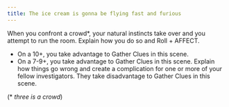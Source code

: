 ```yaml
---
title: The ice cream is gonna be flying fast and furious
---
```


When you confront a crowd\*, your natural instincts take over and you attempt to run the room. Explain how you do so and Roll + AFFECT.

- On a 10+, you take advantage to Gather Clues in this scene.
- On a 7-9+, you take advantage to Gather Clues in this scene. Explain how things go wrong and create a complication for one or more of your fellow investigators. They take disadvantage to Gather Clues in this scene.

(\* _three is a crowd_)
